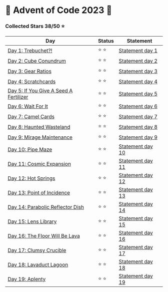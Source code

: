 # 🎄 Advent of Code 2023 🎄

### Collected Stars 38/50 ⭐

| Day                                                                 | Status | Statement                                                |
| ------------------------------------------------------------------- | ------ | -------------------------------------------------------- |
| [Day 1: Trebuchet?!](./solutions/code.day01.py)                     | ⭐ ⭐  | [Statement day 1](https://adventofcode.com/2023/day/1)   |
| [Day 2: Cube Conundrum](./solutions/code.day02.py)                  | ⭐ ⭐  | [Statement day 2](https://adventofcode.com/2023/day/2)   |
| [Day 3: Gear Ratios](./solutions/code.day03.py)                     | ⭐ ⭐  | [Statement day 3](https://adventofcode.com/2023/day/3)   |
| [Day 4: Scratchcards](./solutions/code.day04.py)                    | ⭐ ⭐  | [Statement day 4](https://adventofcode.com/2023/day/4)   |
| [Day 5: If You Give A Seed A Fertilizer](./solutions/code.day05.py) | ⭐ ⭐  | [Statement day 5](https://adventofcode.com/2023/day/5)   |
| [Day 6: Wait For It](./solutions/code.day06.py)                     | ⭐ ⭐  | [Statement day 6](https://adventofcode.com/2023/day/6)   |
| [Day 7: Camel Cards](./solutions/code.day07.py)                     | ⭐ ⭐  | [Statement day 7](https://adventofcode.com/2023/day/7)   |
| [Day 8: Haunted Wasteland](./solutions/code.day08.py)               | ⭐ ⭐  | [Statement day 8](https://adventofcode.com/2023/day/8)   |
| [Day 9: Mirage Maintenance](./solutions/code.day09.py)              | ⭐ ⭐  | [Statement day 9](https://adventofcode.com/2023/day/9)   |
| [Day 10: Pipe Maze](./solutions/code.day10.py)                      | ⭐ ⭐  | [Statement day 10](https://adventofcode.com/2023/day/10) |
| [Day 11: Cosmic Expansion](./solutions/code.day11.py)               | ⭐ ⭐  | [Statement day 11](https://adventofcode.com/2023/day/11) |
| [Day 12: Hot Springs](./solutions/code.day12.py)                    | ⭐ ⭐  | [Statement day 12](https://adventofcode.com/2023/day/12) |
| [Day 13: Point of Incidence](./solutions/code.day13.py)             | ⭐ ⭐  | [Statement day 13](https://adventofcode.com/2023/day/13) |
| [Day 14: Parabolic Reflector Dish](./solutions/code.day14.py)       | ⭐ ⭐  | [Statement day 14](https://adventofcode.com/2023/day/14) |
| [Day 15: Lens Library](./solutions/code.day15.py)                   | ⭐ ⭐  | [Statement day 15](https://adventofcode.com/2023/day/15) |
| [Day 16: The Floor Will Be Lava](./solutions/code.day16.py)         | ⭐ ⭐  | [Statement day 16](https://adventofcode.com/2023/day/16) |
| [Day 17: Clumsy Crucible](./solutions/code.day17.py)                | ⭐ ⭐  | [Statement day 17](https://adventofcode.com/2023/day/17) |
| [Day 18: Lavaduct Lagoon](./solutions/code.day18.py)                | ⭐ ⭐  | [Statement day 18](https://adventofcode.com/2023/day/18) |
| [Day 19: Aplenty](./solutions/code.day19.py)                        | ⭐ ⭐  | [Statement day 19](https://adventofcode.com/2023/day/19) |
